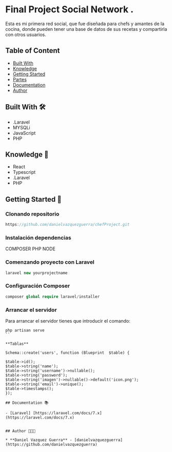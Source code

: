 # Final Project Social Network .

Esta es mi primera red social, que fue diseñada para chefs y amantes de la cocina, donde pueden tener una base de datos de sus recetas y compartirla con otros usuarios. 

## Table of Content

- [Built With](##-Built-With)
- [Knowledge](##-Knowledge)
- [Getting Started](##-Getting-Started)
- [Partes](##-Partes)
- [Documentation](##-Documentation)
- [Author](##-Author)

## Built With 🛠️

* .Laravel
* MYSQLi
* JavaScript
* PHP

## Knowledge 🧠 

* React
* Typescript
* .Laravel
* PHP

## Getting Started 🚀 


### Clonando repositorio

```js
https://github.com/danielvazquezguerra/chefProject.git
```


### Instalación dependencias



COMPOSER
PHP
NODE

### Comenzando proyecto con Laravel

```php
laravel new yourprojectname
```
### Configuración Composer

```php
composer global require laravel/installer
```

### Arrancar el servidor

Para arrancar el servidor tienes que introducir el comando:

```
php artisan serve
``

**Tablas**

Schema::create('users', function (Blueprint  $table) {

$table->id(); 
$table->string('name'); 
$table->string('username')->nullable();
$table->string('password');
$table->string('imagen')->nullable()->default('icon.png');
$table->string('email')->unique();
$table->timestamps();
});

## Documentation 📚 

- [Laravel] [https://laravel.com/docs/7.x](https://laravel.com/docs/7.x)


## Author 👨🏼‍💻 

* **Daniel Vazquez Guerra** - [danielvazquezguerra](https://github.com/danielvazquezguerra)



